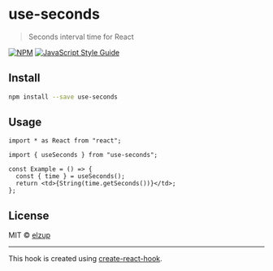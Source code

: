 # use-seconds

> Seconds interval time for React

[![NPM](https://img.shields.io/npm/v/use-seconds.svg)](https://www.npmjs.com/package/use-seconds) [![JavaScript Style Guide](https://img.shields.io/badge/code_style-standard-brightgreen.svg)](https://standardjs.com)

## Install

```bash
npm install --save use-seconds
```

## Usage

```tsx
import * as React from "react";

import { useSeconds } from "use-seconds";

const Example = () => {
  const { time } = useSeconds();
  return <td>{String(time.getSeconds())}</td>;
};
```

## License

MIT © [elzup](https://github.com/elzup)

---

This hook is created using [create-react-hook](https://github.com/hermanya/create-react-hook).
